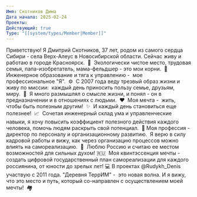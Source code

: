 ```yaml
---
Имя: Скотников Дима
Дата начала: 2025-02-24
Проекты: 
Действующий: true
Type: "[[system/types/Member|Member]]"
---
```


Приветствую! Я Дмитрий Скотников, 37 лет, родом из самого сердца Сибири - села Верх-Алеус в Новосибирской области. Сейчас живу и работаю в городе Красноярск.  🏡  Экологически чистое место, трудовая семья, папа-изобретатель, мама-фельдшер - это мои корни.  🌳  Инженерное образование и тяга к управлению -  мое профессиональное "Я".  ⚙️  С 2007 года веду трезвый образ жизни и живу по миссии:  каждый день приносить пользу семье, друзьям, миру.  🤝  Я много размышлял о смысле жизни, и понял - он в предназначении и в отношениях с людьми.  ❤️  Моя мечта -  жить, чтобы быть полезным другим!  ✨  И каждый день становиться еще полезнее!  📈  Сочетая инженерный склад ума и управленческие навыки, я хочу повысить коэффициент полезного действия каждого человека, помочь людям раскрыть свой потенциал.  🚀 Моя профессия - директор по персоналу и организационному развитию.  Я верю в силу кадровой работы и вижу, как через организацию процессов можно влиять на самореализацию.  🌱  Люблю Россию и считаю ее местом возможностей для сильных духом! 🇷🇺  Моя квинтэссенция мечты -  создать цифровой государственный план самореализации для каждого россиянина, от юности до зрелых лет! 💻 В проектах @Rudykh_Denis  участвую с 2011 года. "Деревня ТеррИМ" -  это новая волна. И я вижу, что это место и путь, который со-направлен с осуществлением моей мечты!  🏘

